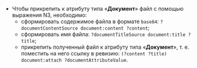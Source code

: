 - Чтобы прикрепить к атрибуту типа «**Документ**» файл с помощью выражения N3, необходимо:
    - сформировать содержимое файла в формате `base64`: `?documentContentSource document:content ?content`;
    - сформировать имя файла: `?documentTitleSource document:title ?title`;
    - прикрепить полученный файл к атрибуту типа «**Документ**», т. е. поместить на него ссылку в ревизию: `(?content ?title) document:attach ?documentAttributeValue`.